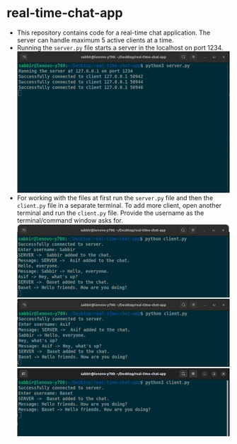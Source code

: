 # real-time-chat-app

- This repository contains code for a real-time chat application. The server can handle maximum 5 active clients at a time.
- Running the `server.py` file starts a server in the localhost on port 1234.
  ![Running Server Image](images/server.png)
- For working with the files at first run the `server.py` file and then the `client.py` file in a separate terminal. To add more client, open another terminal and run the `client.py` file. Provide the username as the terminal/command window asks for.
  ![Client 1](images/client_1.png)
  ![Client 2](images/client_2.png)
  ![Client 3](images/client_3.png)
